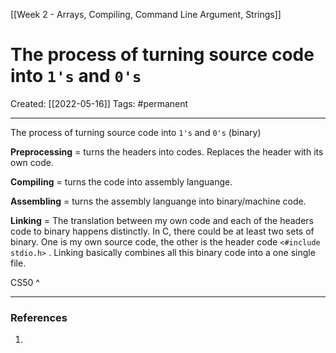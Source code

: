 [[Week 2 - Arrays, Compiling, Command Line Argument, Strings]]

# The process of turning source code into `1's` and `0's` 
Created:  [[2022-05-16]]
Tags: #permanent 

---
The process of turning source code into `1's` and `0's` (binary)

**Preprocessing** = turns the headers into codes. Replaces the header with its own code.

**Compiling** = turns the code into assembly languange. 

**Assembling** = turns the assembly languange into binary/machine code. 

**Linking** = The translation between my own code and each of the headers code to binary happens distinctly.  In C, there could be at least two sets of binary. One is my own source code, the other is the header code ``<#include stdio.h>`` . Linking basically combines all this binary code into a one single file. 

CS50 ^

---













### References
1. 